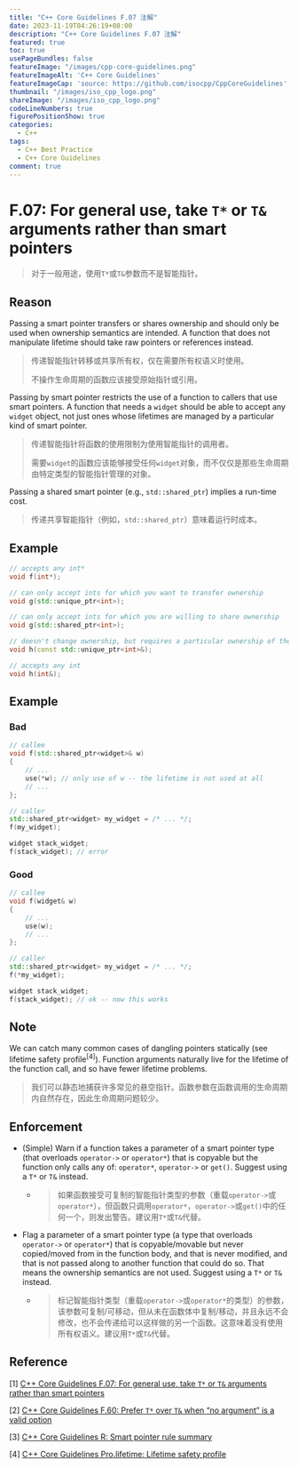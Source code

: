 ```yaml
---
title: "C++ Core Guidelines F.07 注解"
date: 2023-11-19T04:26:19+08:00
description: "C++ Core Guidelines F.07 注解"
featured: true
toc: true
usePageBundles: false
featureImage: "/images/cpp-core-guidelines.png"
featureImageAlt: 'C++ Core Guidelines'
featureImageCap: 'source: https://github.com/isocpp/CppCoreGuidelines'
thumbnail: "/images/iso_cpp_logo.png"
shareImage: "/images/iso_cpp_logo.png"
codeLineNumbers: true
figurePositionShow: true
categories:
  - C++
tags:
  - C++ Best Practice
  - C++ Core Guidelines
comment: true
---
```


# F.07: For general use, take `T*` or `T&` arguments rather than smart pointers

>对于一般用途，使用`T*`或`T&`参数而不是智能指针。

## Reason

Passing a smart pointer transfers or shares ownership and should only be used when ownership semantics are intended. A function that does not manipulate lifetime should take raw pointers or references instead.

>传递智能指针转移或共享所有权，仅在需要所有权语义时使用。
>
>不操作生命周期的函数应该接受原始指针或引用。

Passing by smart pointer restricts the use of a function to callers that use smart pointers. A function that needs a `widget` should be able to accept any `widget` object, not just ones whose lifetimes are managed by a particular kind of smart pointer.

>传递智能指针将函数的使用限制为使用智能指针的调用者。
>
>需要`widget`的函数应该能够接受任何`widget`对象，而不仅仅是那些生命周期由特定类型的智能指针管理的对象。

Passing a shared smart pointer (e.g., `std::shared_ptr`) implies a run-time cost.

>传递共享智能指针（例如，`std::shared_ptr`）意味着运行时成本。

## Example

```c++
// accepts any int*
void f(int*);

// can only accept ints for which you want to transfer ownership
void g(std::unique_ptr<int>);

// can only accept ints for which you are willing to share ownership
void g(std::shared_ptr<int>);

// doesn't change ownership, but requires a particular ownership of the caller
void h(const std::unique_ptr<int>&);

// accepts any int
void h(int&);
```

## Example

### Bad

```c++
// callee
void f(std::shared_ptr<widget>& w)
{
    // ...
    use(*w); // only use of w -- the lifetime is not used at all
    // ...
};

// caller
std::shared_ptr<widget> my_widget = /* ... */;
f(my_widget);

widget stack_widget;
f(stack_widget); // error
```

### Good

```c++
// callee
void f(widget& w)
{
    // ...
    use(w);
    // ...
};

// caller
std::shared_ptr<widget> my_widget = /* ... */;
f(*my_widget);

widget stack_widget;
f(stack_widget); // ok -- now this works
```

## Note

We can catch many common cases of dangling pointers statically (see lifetime safety profile<sup>[4]</sup>). Function arguments naturally live for the lifetime of the function call, and so have fewer lifetime problems.

>我们可以静态地捕获许多常见的悬空指针。函数参数在函数调用的生命周期内自然存在，因此生命周期问题较少。

## Enforcement

- (Simple) Warn if a function takes a parameter of a smart pointer type (that overloads `operator->` or `operator*`) that is copyable but the function only calls any of: `operator*`, `operator->` or `get()`. Suggest using a `T*` or `T&` instead.

  - >如果函数接受可复制的智能指针类型的参数（重载`operator->`或`operator*`），但函数只调用`operator*`，`operator->`或`get()`中的任何一个，则发出警告。建议用`T*`或`T&`代替。

- Flag a parameter of a smart pointer type (a type that overloads `operator->` or `operator*`) that is copyable/movable but never copied/moved from in the function body, and that is never modified, and that is not passed along to another function that could do so. That means the ownership semantics are not used. Suggest using a `T*` or `T&` instead.

  - > 标记智能指针类型（重载`operator->`或`operator*`的类型）的参数，该参数可复制/可移动，但从未在函数体中复制/移动，并且永远不会修改，也不会传递给可以这样做的另一个函数。这意味着没有使用所有权语义。建议用`T*`或`T&`代替。

## Reference

[1] [C++ Core Guidelines F.07: For general use, take `T*` or `T&` arguments rather than smart pointers](https://isocpp.github.io/CppCoreGuidelines/CppCoreGuidelines#f7-for-general-use-take-t-or-t-arguments-rather-than-smart-pointers)

[2] [C++ Core Guidelines F.60: Prefer `T*` over `T&` when “no argument” is a valid option](https://isocpp.github.io/CppCoreGuidelines/CppCoreGuidelines#Rf-ptr-ref)

[3] [C++ Core Guidelines R: Smart pointer rule summary](https://isocpp.github.io/CppCoreGuidelines/CppCoreGuidelines#Rr-summary-smartptrs)

[4] [C++ Core Guidelines Pro.lifetime: Lifetime safety profile](https://isocpp.github.io/CppCoreGuidelines/CppCoreGuidelines#SS-lifetime)
